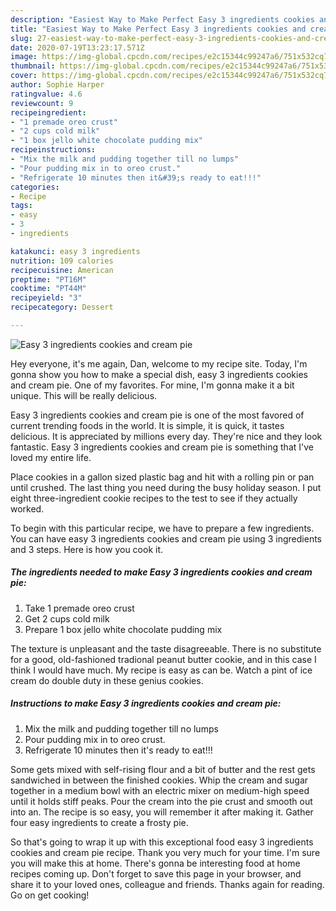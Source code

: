 ```yaml
---
description: "Easiest Way to Make Perfect Easy 3 ingredients cookies and cream pie"
title: "Easiest Way to Make Perfect Easy 3 ingredients cookies and cream pie"
slug: 27-easiest-way-to-make-perfect-easy-3-ingredients-cookies-and-cream-pie
date: 2020-07-19T13:23:17.571Z
image: https://img-global.cpcdn.com/recipes/e2c15344c99247a6/751x532cq70/easy-3-ingredients-cookies-and-cream-pie-recipe-main-photo.jpg
thumbnail: https://img-global.cpcdn.com/recipes/e2c15344c99247a6/751x532cq70/easy-3-ingredients-cookies-and-cream-pie-recipe-main-photo.jpg
cover: https://img-global.cpcdn.com/recipes/e2c15344c99247a6/751x532cq70/easy-3-ingredients-cookies-and-cream-pie-recipe-main-photo.jpg
author: Sophie Harper
ratingvalue: 4.6
reviewcount: 9
recipeingredient:
- "1 premade oreo crust"
- "2 cups cold milk"
- "1 box jello white chocolate pudding mix"
recipeinstructions:
- "Mix the milk and pudding together till no lumps"
- "Pour pudding mix in to oreo crust."
- "Refrigerate 10 minutes then it&#39;s ready to eat!!!"
categories:
- Recipe
tags:
- easy
- 3
- ingredients

katakunci: easy 3 ingredients 
nutrition: 109 calories
recipecuisine: American
preptime: "PT16M"
cooktime: "PT44M"
recipeyield: "3"
recipecategory: Dessert

---
```



![Easy 3 ingredients cookies and cream pie](https://img-global.cpcdn.com/recipes/e2c15344c99247a6/751x532cq70/easy-3-ingredients-cookies-and-cream-pie-recipe-main-photo.jpg)

Hey everyone, it's me again, Dan, welcome to my recipe site. Today, I'm gonna show you how to make a special dish, easy 3 ingredients cookies and cream pie. One of my favorites. For mine, I'm gonna make it a bit unique. This will be really delicious.

Easy 3 ingredients cookies and cream pie is one of the most favored of current trending foods in the world. It is simple, it is quick, it tastes delicious. It is appreciated by millions every day. They're nice and they look fantastic. Easy 3 ingredients cookies and cream pie is something that I've loved my entire life.

Place cookies in a gallon sized plastic bag and hit with a rolling pin or pan until crushed. The last thing you need during the busy holiday season. I put eight three-ingredient cookie recipes to the test to see if they actually worked.


To begin with this particular recipe, we have to prepare a few ingredients. You can have easy 3 ingredients cookies and cream pie using 3 ingredients and 3 steps. Here is how you cook it.

##### The ingredients needed to make Easy 3 ingredients cookies and cream pie:

1. Take 1 premade oreo crust
1. Get 2 cups cold milk
1. Prepare 1 box jello white chocolate pudding mix


The texture is unpleasant and the taste disagreeable. There is no substitute for a good, old-fashioned tradional peanut butter cookie, and in this case I think I would have much. My recipe is easy as can be. Watch a pint of ice cream do double duty in these genius cookies. 

##### Instructions to make Easy 3 ingredients cookies and cream pie:

1. Mix the milk and pudding together till no lumps
1. Pour pudding mix in to oreo crust.
1. Refrigerate 10 minutes then it&#39;s ready to eat!!!


Some gets mixed with self-rising flour and a bit of butter and the rest gets sandwiched in between the finished cookies. Whip the cream and sugar together in a medium bowl with an electric mixer on medium-high speed until it holds stiff peaks. Pour the cream into the pie crust and smooth out into an. The recipe is so easy, you will remember it after making it. Gather four easy ingredients to create a frosty pie. 

So that's going to wrap it up with this exceptional food easy 3 ingredients cookies and cream pie recipe. Thank you very much for your time. I'm sure you will make this at home. There's gonna be interesting food at home recipes coming up. Don't forget to save this page in your browser, and share it to your loved ones, colleague and friends. Thanks again for reading. Go on get cooking!
